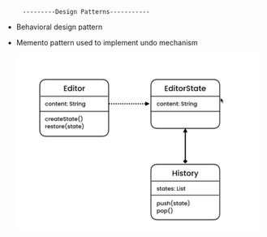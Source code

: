 


         ---------Design Patterns-----------

- Behavioral design pattern 

- Memento pattern used to implement undo mechanism

  ![Memento](src/img/Memento-pattern.png)